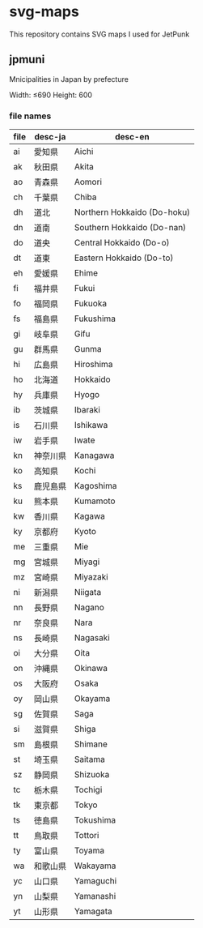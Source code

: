 # svg-maps

This repository contains SVG maps I used for JetPunk

## jpmuni

Mnicipalities in Japan by prefecture

Width: ≤690
Height: 600  

### file names

file | desc-ja | desc-en
--- | --- | ---
ai | 愛知県 | Aichi
ak | 秋田県 | Akita
ao | 青森県 | Aomori
ch | 千葉県 | Chiba
dh | 道北 | Northern Hokkaido (Do-hoku)
dn | 道南 | Southern Hokkaido (Do-nan)
do | 道央 | Central Hokkaido (Do-o)
dt | 道東 | Eastern Hokkaido (Do-to)
eh | 愛媛県 | Ehime
fi | 福井県 | Fukui
fo | 福岡県 | Fukuoka
fs | 福島県 | Fukushima
gi | 岐阜県 | Gifu
gu | 群馬県 | Gunma
hi | 広島県 | Hiroshima
ho | 北海道 | Hokkaido
hy | 兵庫県 | Hyogo
ib | 茨城県 | Ibaraki
is | 石川県 | Ishikawa
iw | 岩手県 | Iwate
kn | 神奈川県 | Kanagawa
ko | 高知県 | Kochi
ks | 鹿児島県 | Kagoshima
ku | 熊本県 | Kumamoto
kw | 香川県 | Kagawa
ky | 京都府 | Kyoto
me | 三重県 | Mie
mg | 宮城県 | Miyagi
mz | 宮崎県 | Miyazaki
ni | 新潟県 | Niigata
nn | 長野県 | Nagano
nr | 奈良県 | Nara
ns | 長崎県 | Nagasaki
oi | 大分県 | Oita
on | 沖縄県 | Okinawa
os | 大阪府 | Osaka
oy | 岡山県 | Okayama
sg | 佐賀県 | Saga
si | 滋賀県 | Shiga
sm | 島根県 | Shimane
st | 埼玉県 | Saitama
sz | 静岡県 | Shizuoka
tc | 栃木県 | Tochigi
tk | 東京都 | Tokyo
ts | 徳島県 | Tokushima
tt | 鳥取県 | Tottori
ty | 富山県 | Toyama
wa | 和歌山県 | Wakayama
yc | 山口県 | Yamaguchi
yn | 山梨県 | Yamanashi
yt | 山形県 | Yamagata
